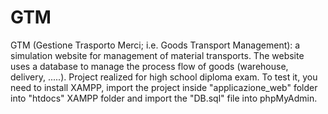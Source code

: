 # GTM
GTM (Gestione Trasporto Merci; i.e. Goods Transport Management): a simulation website for management of material transports. The website uses a database to manage the process flow of goods (warehouse, delivery, .....). Project realized for high school diploma exam. To test it, you need to install XAMPP, import the project inside "applicazione_web" folder into "htdocs" XAMPP folder and import the "DB.sql" file into phpMyAdmin.
